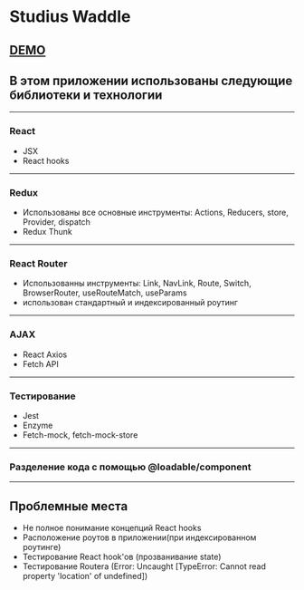 # Studius Waddle

## [DEMO](https://gun-che.github.io/tz-Studious-waddle/)

## В этом приложении использованы следующие библиотеки и технологии

---

### React

- JSX
- React hooks

---

### Redux

- Использованы все основные инструменты: Actions, Reducers, store, Provider, dispatch
- Redux Thunk

---

### React Router

- Использованны инструменты: Link, NavLink, Route, Switch, BrowserRouter, useRouteMatch, useParams
- использован стандартный и индексированный роутинг

---

### AJAX

- React Axios
- Fetch API

---

### Тестирование

- Jest
- Enzyme
- Fetch-mock, fetch-mock-store

---

### Разделение кода с помощью @loadable/component

---

## Проблемные места

- Не полное понимание концепций React hooks
- Расположение роутов в приложении(при индексированном роутинге)
- Тестирование React hook'ов (прозванивание state)
- Тестирование Routera (Error: Uncaught [TypeError: Cannot read property 'location' of undefined])
